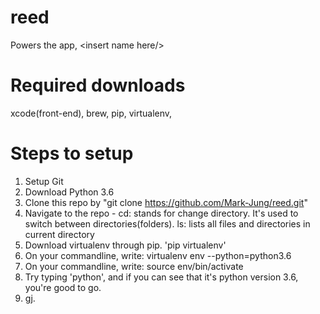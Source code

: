 # reed
Powers the app, &lt;insert name here/>
# Required downloads
xcode(front-end), brew, pip, virtualenv,
# Steps to setup
1. Setup Git
2. Download Python 3.6
3. Clone this repo by "git clone https://github.com/Mark-Jung/reed.git"
4. Navigate to the repo - cd: stands for change directory. It's used to switch between directories(folders). ls: lists all files and directories in current directory
5. Download virtualenv through pip. 'pip virtualenv'
6. On your commandline, write: virtualenv env --python=python3.6
7. On your commandline, write: source env/bin/activate
8. Try typing 'python', and if you can see that it's python version 3.6, you're good to go.
9. gj. 
